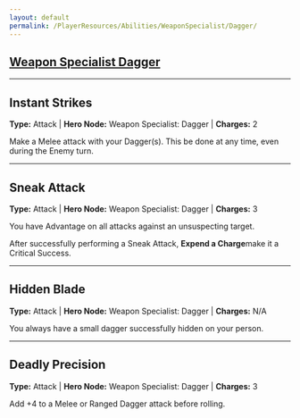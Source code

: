 ```yaml
---
layout: default
permalink: /PlayerResources/Abilities/WeaponSpecialist/Dagger/
---
```

## [Weapon Specialist Dagger](#Dagger)

------------------------------------------------

## Instant Strikes
**Type:** Attack
 | **Hero Node:** Weapon Specialist: Dagger
 | **Charges:** 2

Make a Melee attack with your Dagger(s). This be done at any time, even during the Enemy turn.

------------------------------------------------

## Sneak Attack
**Type:** Attack
 | **Hero Node:** Weapon Specialist: Dagger
 | **Charges:** 3

You have Advantage on all attacks against an unsuspecting target.

After successfully performing a Sneak Attack, **Expend a Charge**make it a Critical Success.

------------------------------------------------

## Hidden Blade
**Type:** Attack
 | **Hero Node:** Weapon Specialist: Dagger
 | **Charges:** N/A

You always have a small dagger successfully hidden on your person.

------------------------------------------------

## Deadly Precision
**Type:** Attack
 | **Hero Node:** Weapon Specialist: Dagger
 | **Charges:** 3

 Add +4 to a Melee or Ranged Dagger attack before rolling.